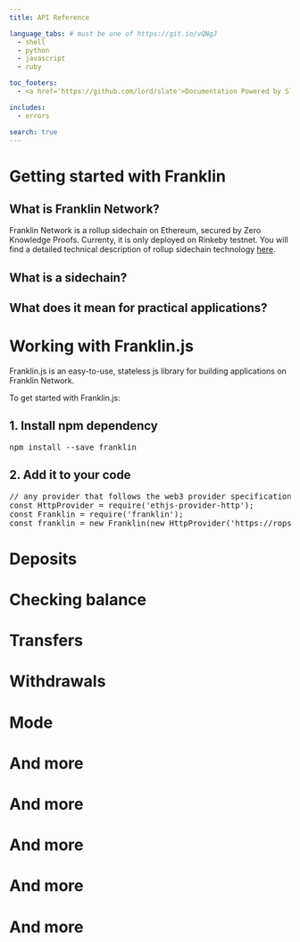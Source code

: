 ```yaml
---
title: API Reference

language_tabs: # must be one of https://git.io/vQNgJ
  - shell
  - python
  - javascript
  - ruby

toc_footers:
  - <a href='https://github.com/lord/slate'>Documentation Powered by Slate</a>

includes:
  - errors

search: true
---
```


# Getting started with Franklin

## What is Franklin Network?

Franklin Network is a rollup sidechain on Ethereum, secured by Zero Knowledge Proofs. Currenty, it is only deployed on Rinkeby testnet. You will find a detailed technical description of rollup sidechain technology [here](https://medium.com/matter-labs/introducing-matter-testnet-502fab5a6f17).

## What is a sidechain?

## What does it mean for practical applications?

# Working with Franklin.js

Franklin.js is an easy-to-use, stateless js library for building applications on Franklin Network.

To get started with Franklin.js:

## 1. Install npm dependency

<pre class="center-column">
npm install --save franklin
</pre>

## 2. Add it to your code

<pre class="center-column">
// any provider that follows the web3 provider specification:
const HttpProvider = require('ethjs-provider-http');
const Franklin = require('franklin');
const franklin = new Franklin(new HttpProvider('https://ropsten.infura.io'));
</pre>

# Deposits

# Checking balance

# Transfers

# Withdrawals

# Mode

# And more

# And more

# And more

# And more

# And more